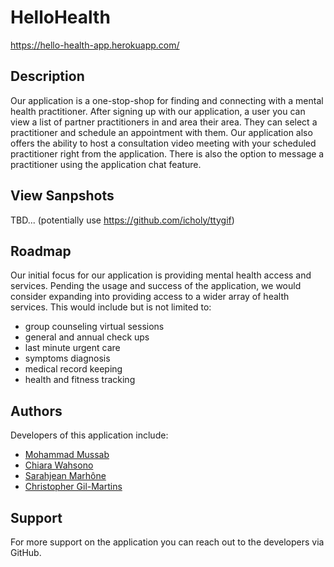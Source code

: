# HelloHealth

https://hello-health-app.herokuapp.com/

## Description

Our application is a one-stop-shop for finding and connecting with a mental health practitioner. After signing up with our application, a user you can view a list of partner practitioners in and area their area. They can select a practitioner and schedule an appointment with them. Our application also offers the ability to host a consultation video meeting with your scheduled practitioner right from the application. There is also the option to message a practitioner using the application chat feature.

## View Sanpshots

TBD... (potentially use https://github.com/icholy/ttygif)

## Roadmap

Our initial focus for our application is providing mental health access and services. Pending the usage and success of the application, we would consider expanding into providing access to a wider array of health services. This would include but is not limited to:

- group counseling virtual sessions
- general and annual check ups
- last minute urgent care
- symptoms diagnosis
- medical record keeping
- health and fitness tracking

## Authors

Developers of this application include:

- [Mohammad Mussab](https://github.com/Mmussab)
- [Chiara Wahsono](https://github.com/chiarawahsono)
- [Sarahjean Marhône](https://github.com/sjmarhone)
- [Christopher Gil-Martins](https://github.com/chris-gil-martins)

## Support

For more support on the application you can reach out to the developers via GitHub.
